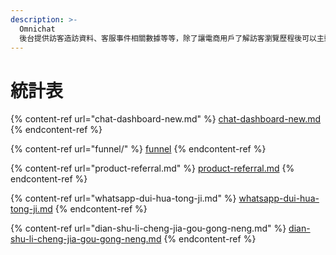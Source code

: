 ```yaml
---
description: >-
  Omnichat
  後台提供訪客造訪資料、客服事件相關數據等等，除了讓電商用戶了解訪客瀏覽歷程後可以主動進行對話、增加銷售機會，電商用戶亦可根據客服事件數據來有效優化與管理團隊的執行效能。
---
```


# 統計表



{% content-ref url="chat-dashboard-new.md" %}
[chat-dashboard-new.md](chat-dashboard-new.md)
{% endcontent-ref %}

{% content-ref url="funnel/" %}
[funnel](funnel/)
{% endcontent-ref %}

{% content-ref url="product-referral.md" %}
[product-referral.md](product-referral.md)
{% endcontent-ref %}

{% content-ref url="whatsapp-dui-hua-tong-ji.md" %}
[whatsapp-dui-hua-tong-ji.md](whatsapp-dui-hua-tong-ji.md)
{% endcontent-ref %}

{% content-ref url="dian-shu-li-cheng-jia-gou-gong-neng.md" %}
[dian-shu-li-cheng-jia-gou-gong-neng.md](dian-shu-li-cheng-jia-gou-gong-neng.md)
{% endcontent-ref %}


